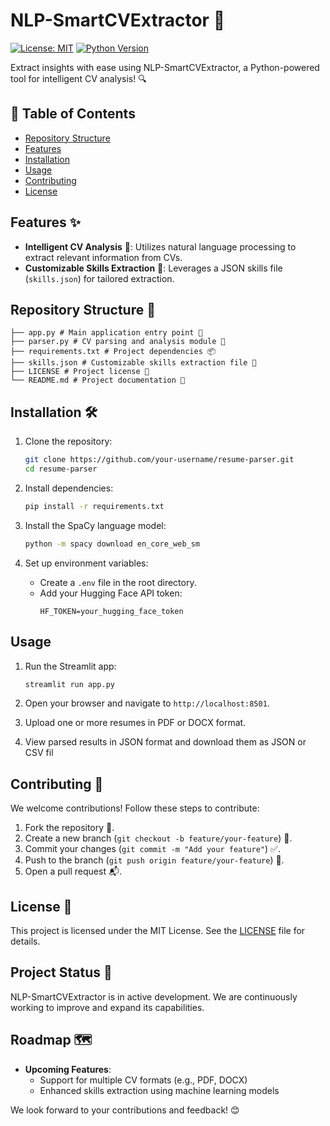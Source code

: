 # NLP-SmartCVExtractor 🚀
[![License: MIT](https://img.shields.io/badge/License-MIT-yellow.svg)](https://opensource.org/licenses/MIT)
[![Python Version](https://img.shields.io/badge/Python-3.8%2B-blue.svg)](https://www.python.org/downloads/)

Extract insights with ease using NLP-SmartCVExtractor, a Python-powered tool for intelligent CV analysis! 🔍

## 📑 Table of Contents
- [Repository Structure](#repository-structure)
- [Features](#features)
- [Installation](#installation)
- [Usage](#usage)
- [Contributing](#contributing)
- [License](#license)

## Features ✨

- **Intelligent CV Analysis** 🤖: Utilizes natural language processing to extract relevant information from CVs.
- **Customizable Skills Extraction** 📝: Leverages a JSON skills file (`skills.json`) for tailored extraction.

## Repository Structure 📂

```plaintext
├── app.py # Main application entry point 🚀
├── parser.py # CV parsing and analysis module 🤖
├── requirements.txt # Project dependencies 📦
├── skills.json # Customizable skills extraction file 📝
├── LICENSE # Project license 📜
└── README.md # Project documentation 📖
```

## Installation 🛠️


1. Clone the repository:
   ```bash
   git clone https://github.com/your-username/resume-parser.git
   cd resume-parser
   ```

2. Install dependencies:
   ```bash
   pip install -r requirements.txt
   ```

3. Install the SpaCy language model:
   ```bash
   python -m spacy download en_core_web_sm
   ```

4. Set up environment variables:
   - Create a `.env` file in the root directory.
   - Add your Hugging Face API token:
     ```plaintext
     HF_TOKEN=your_hugging_face_token
     ```

## Usage

1. Run the Streamlit app:
   ```bash
   streamlit run app.py
   ```

2. Open your browser and navigate to `http://localhost:8501`.

3. Upload one or more resumes in PDF or DOCX format.

4. View parsed results in JSON format and download them as JSON or CSV fil

## Contributing 🤝

We welcome contributions! Follow these steps to contribute:
1. Fork the repository 🍴.
2. Create a new branch (`git checkout -b feature/your-feature`) 🌿.
3. Commit your changes (`git commit -m "Add your feature"`) ✅.
4. Push to the branch (`git push origin feature/your-feature`) 🚀.
5. Open a pull request 📬.

## License 📜

This project is licensed under the MIT License. See the [LICENSE](LICENSE) file for details.

## Project Status 🚧

NLP-SmartCVExtractor is in active development. We are continuously working to improve and expand its capabilities.


## Roadmap 🗺️

- **Upcoming Features**:
  - Support for multiple CV formats (e.g., PDF, DOCX)
  - Enhanced skills extraction using machine learning models

We look forward to your contributions and feedback! 😊
